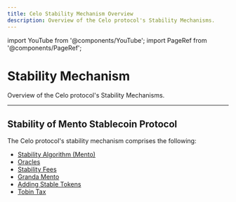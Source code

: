 ```yaml
---
title: Celo Stability Mechanism Overview
description: Overview of the Celo protocol's Stability Mechanisms.
---
```


import YouTube from '@components/YouTube';
import PageRef from '@components/PageRef';

# Stability Mechanism

Overview of the Celo protocol's Stability Mechanisms.

---

## Stability of Mento Stablecoin Protocol

<YouTube videoId="kYhDUmKuGCY"/>

The Celo protocol's stability mechanism comprises the following:

- [Stability Algorithm (Mento)](/protocol/stability/doto)
- [Oracles](/protocol/stability/oracles)
- [Stability Fees](/protocol/stability/stability-fees)
- [Granda Mento](/protocol/stability/granda-mento)
- [Adding Stable Tokens](/protocol/stability/adding-stable-assets)
- [Tobin Tax](/protocol/stability/tobin-tax)
